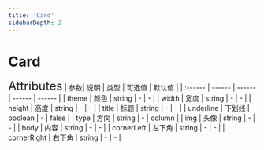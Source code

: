 ```yaml
---
title: 'Card'
sidebarDepth: 2
---
```

# Card

<ClientOnly>
  <zhui-card/>
<font size=5>Attributes</font>
| 参数| 说明 | 类型 | 可选值 | 默认值 |
| :------ | ------ | ------ | ------ | ------ |
| theme | 颜色 | string | - | - |
| width | 宽度 | string | - | - |
| height | 高度 | string | - | - |
| title | 标题 | string | - | - |
| underline | 下划线 | boolean | - | false |
| type | 方向 | string | - | column |
| img | 头像 | string | - | - |
| body | 内容 | string | - | - |
| cornerLeft | 左下角 | string | - | - |
| cornerRight | 右下角 | string | - | - |
</ClientOnly>